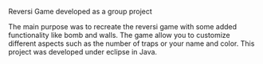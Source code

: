 
Reversi Game developed as a group project

The main purpose was to recreate the reversi game with some added functionality like bomb and walls. The game allow you to customize different aspects such as the number of traps or your name and color.
This project was developed under eclipse in Java.
